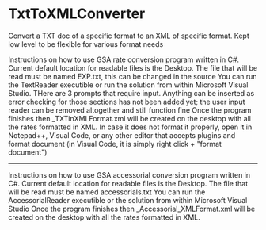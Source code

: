 # TxtToXMLConverter
Convert a TXT doc of a specific format to an XML of specific format. Kept low level to be flexible for various format needs

Instructions on how to use GSA rate conversion program written in C#.
Current default location for readable files is the Desktop.
The file that will be read must be named EXP.txt, this can be changed in the source
You can run the TextReader executible or run the solution from within Microsoft Visual Studio.
THere are 3 prompts that require input. Anything can be inserted as error checking for those sections has not been added yet; the user input reader can be removed altogether and still function fine
Once the program finishes then _TXTinXMLFormat.xml will be created on the desktop with all the rates formatted in XML. 
In case it does not format it properly, open it in Notepad++, Visual Code, or any other editor that accepts plugins and format document (in Visual Code, it is simply right click + "format document")

*********************

Instructions on how to use GSA accessorial conversion program written in C#.
Current default location for readable files is the Desktop.
The file that will be read must be named accessorials.txt
You can run the AccessorialReader executible or the solution from within Microsoft Visual Studio
Once the program finishes then _Accessorial_XMLFormat.xml will be created on the desktop with all the rates
formatted in XML.
